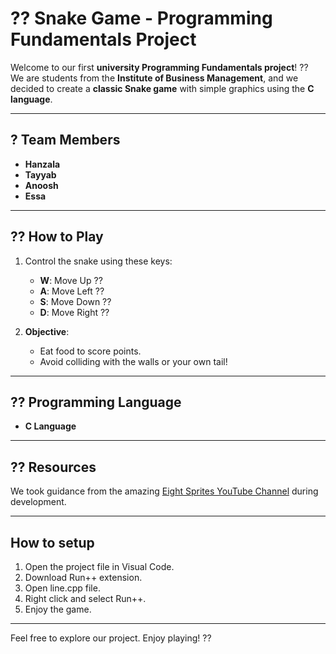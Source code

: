 # ?? Snake Game - Programming Fundamentals Project  

Welcome to our first **university Programming Fundamentals project**! ??  
We are students from the **Institute of Business Management**, and we decided to create a **classic Snake game** with simple graphics using the **C language**.  

---

## ? Team Members  
- **Hanzala**  
- **Tayyab**  
- **Anoosh**  
- **Essa**  

---

## ?? How to Play  
1. Control the snake using these keys:  
   - **W**: Move Up ??  
   - **A**: Move Left ??  
   - **S**: Move Down ??  
   - **D**: Move Right ??  

2. **Objective**:  
   - Eat food to score points.  
   - Avoid colliding with the walls or your own tail!  

---

## ?? Programming Language  
- **C Language**  

---

## ?? Resources  
We took guidance from the amazing [Eight Sprites YouTube Channel](https://www.youtube.com/@eightsprites) during development.  

---

## How to setup 
1. Open the project file in Visual Code.
2. Download Run++ extension.
3. Open line.cpp file.
4. Right click and select Run++.
5. Enjoy the game.

---

Feel free to explore our project. Enjoy playing! ??